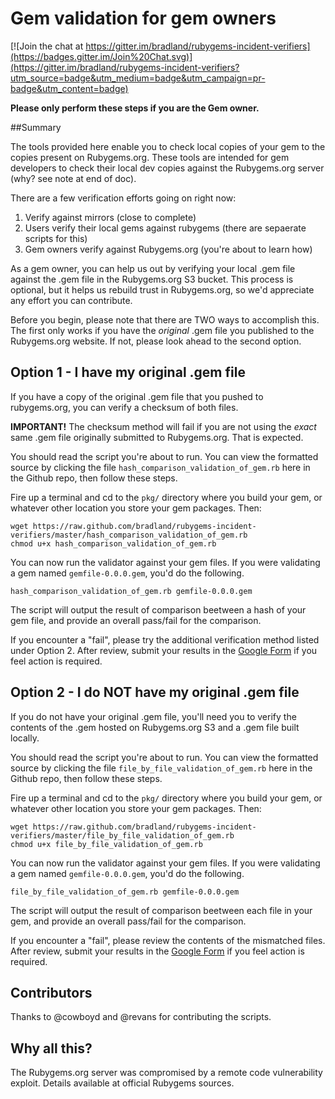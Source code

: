 # Gem validation for gem owners #

[![Join the chat at https://gitter.im/bradland/rubygems-incident-verifiers](https://badges.gitter.im/Join%20Chat.svg)](https://gitter.im/bradland/rubygems-incident-verifiers?utm_source=badge&utm_medium=badge&utm_campaign=pr-badge&utm_content=badge)

**Please only perform these steps if you are the Gem owner.**

##Summary

The tools provided here enable you to check local copies of your gem to the copies present on Rubygems.org. These tools are intended for gem developers to check their local dev copies against the Rubygems.org server (why? see note at end of doc).

There are a few verification efforts going on right now:

1. Verify against mirrors (close to complete)
2. Users verify their local gems against rubygems (there are sepaerate scripts for this)
3. Gem owners verify against Rubygems.org (you're about to learn how)

As a gem owner, you can help us out by verifying your local .gem file against the .gem file in the Rubygems.org S3 bucket. This process is optional, but it helps us rebuild trust in Rubygems.org, so we'd appreciate any effort you can contribute.

Before you begin, please note that there are TWO ways to accomplish this. The first only works if you have the *original* .gem file you published to the Rubygems.org website. If not, please look ahead to the second option.

## Option 1 - I have my original .gem file ##

If you have a copy of the original .gem file that you pushed to rubygems.org, you can verify a checksum of both files.

**IMPORTANT!** The checksum method will fail if you are not using the *exact* same .gem file originally submitted to Rubygems.org. That is expected.

You should read the script you're about to run. You can view the formatted source by clicking the file `hash_comparison_validation_of_gem.rb` here in the Github repo, then follow these steps.

Fire up a terminal and cd to the `pkg/` directory where you build your gem, or whatever other location you store your gem packages. Then:

    wget https://raw.github.com/bradland/rubygems-incident-verifiers/master/hash_comparison_validation_of_gem.rb
    chmod u+x hash_comparison_validation_of_gem.rb

You can now run the validator against your gem files. If you were validating a gem named `gemfile-0.0.0.gem`, you'd do the following.

    hash_comparison_validation_of_gem.rb gemfile-0.0.0.gem

The script will output the result of comparison beetween a hash of your gem file, and provide an overall pass/fail for the comparison.

If you encounter a "fail", please try the additional verification method listed under Option 2. After review, submit your results in the [Google Form][form] if you feel action is required.


## Option 2 - I do NOT have my original .gem file ##

If you do not have your original .gem file, you'll need you to verify the contents of the .gem hosted on Rubygems.org S3 and a .gem file built locally.

You should read the script you're about to run. You can view the formatted source by clicking the file `file_by_file_validation_of_gem.rb` here in the Github repo, then follow these steps.

Fire up a terminal and cd to the `pkg/` directory where you build your gem, or whatever other location you store your gem packages. Then:

    wget https://raw.github.com/bradland/rubygems-incident-verifiers/master/file_by_file_validation_of_gem.rb
    chmod u+x file_by_file_validation_of_gem.rb

You can now run the validator against your gem files. If you were validating a gem named `gemfile-0.0.0.gem`, you'd do the following.

    file_by_file_validation_of_gem.rb gemfile-0.0.0.gem

The script will output the result of comparison beetween each file in your gem, and provide an overall pass/fail for the comparison.

If you encounter a "fail", please review the contents of the mismatched files. After review, submit your results in the [Google Form][form] if you feel action is required.

[form]:https://docs.google.com/forms/d/1ww3Icilk2U2VsULv64-27Wz2yHXMAteuUdlfjaqtkAs/viewform

## Contributors ##

Thanks to @cowboyd and @revans for contributing the scripts.

## Why all this? ##

The Rubygems.org server was compromised by a remote code vulnerability exploit. Details available at official Rubygems sources.
